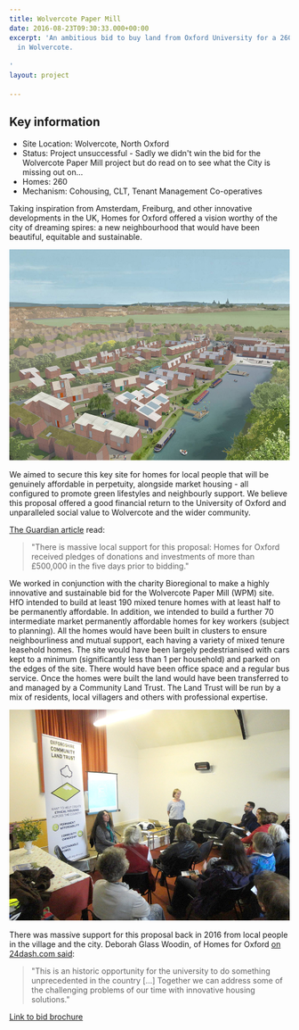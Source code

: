 ```yaml
---
title: Wolvercote Paper Mill
date: 2016-08-23T09:30:33.000+00:00
excerpt: 'An ambitious bid to buy land from Oxford University for a 260-home eco-village
  in Wolvercote.

'
layout: project

---
```

<div class="pullout-box"> <h2>Key information</h2> <ul> <li>Site Location: Wolvercote, North Oxford</li> <li>Status: Project unsuccessful - Sadly we didn't win the bid for the Wolvercote Paper Mill project but do read on to see what the City is missing out on...</li> <li>Homes: 260</li> <li>Mechanism: Cohousing, CLT, Tenant Management Co-operatives</li> </ul> </div>

Taking inspiration from Amsterdam, Freiburg, and other innovative developments in the UK, Homes for Oxford offered a vision worthy of the city of dreaming spires: a new neighbourhood that would have been beautiful, equitable and sustainable.

![](/uploads/wolvercote_image_1.jpg)

We aimed to secure this key site for homes for local people that will be genuinely affordable in perpetuity, alongside market housing - all configured to promote green lifestyles and neighbourly support. We believe this proposal offered a good financial return to the University of Oxford and unparalleled social value to Wolvercote and the wider community.

[The Guardian article](https://www.theguardian.com/housing-network/2016/may/31/build-affordable-homes-oxford-land-trust-value) read:

> "There is massive local support for this proposal: Homes for Oxford received pledges of donations and investments of more than £500,000 in the five days prior to bidding."

We worked in conjunction with the charity Bioregional to make a highly innovative and sustainable bid for the Wolvercote Paper Mill (WPM) site. ​HfO intended to build at least 190 mixed tenure homes with at least half to be permanently affordable. In addition, we intended to build a further 70 intermediate market permanently affordable homes for key workers (subject to planning). All the homes would have been built in clusters to ensure neighbourliness and mutual support, each having a variety of mixed tenure leasehold homes. The site would have been largely pedestrianised with cars kept to a minimum (significantly less than 1 per household) and parked on the edges of the site.  There would have been office space and a regular bus service. Once the homes were built the land would have been transferred to and managed by a Community Land Trust. The Land Trust will be run by a mix of residents, local villagers and others with professional expertise.

![](/uploads/wolvercote_image_2.jpg)

There was massive support for this proposal back in 2016 from local people in the village and the city. Deborah Glass Woodin, of Homes for Oxford [on 24dash.com said](http://24dash.com/news/housing/2016-05-25-Community-groups-tackle-Oxford-s-housing-problems):

> "This is an historic opportunity for the university to do something unprecedented in the country \[...\] Together we can address some of the challenging problems of our time with innovative housing solutions."

<a class="button btn" href="https://issuu.com/oclt/docs/homesforoxford_bid-doc_30may16_digi" target="_blank">Link to bid brochure</a>